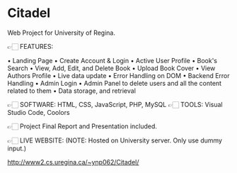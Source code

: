 # Citadel
Web Project for University of Regina.

👉🏻 FEATURES: 

• Landing Page
• Create Account & Login
• Active User Profile
• Book's Search 
• View, Add, Edit, and Delete Book
• Upload Book Cover
• View Authors Profile
• Live data update
• Error Handling on DOM
• Backend Error Handling
• Admin Login
• Admin Panel to delete users and all the content related to them
• Data storage, and retrieval

👉🏻 SOFTWARE: HTML, CSS, JavaScript, PHP, MySQL
👉🏻 TOOLS: Visual Studio Code, Coolors

👉🏻 Project Final Report and Presentation included.

👉🏻 LIVE WEBSITE: (NOTE: Hosted on University server. Only use dummy input.)

http://www2.cs.uregina.ca/~ynp062/Citadel/
